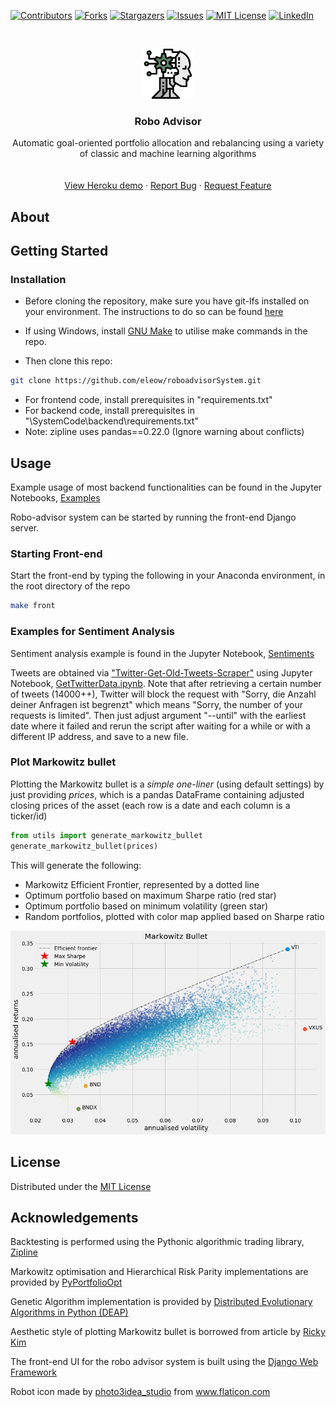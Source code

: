 [![Contributors][contributors-shield]][contributors-url]
[![Forks][forks-shield]][forks-url]
[![Stargazers][stars-shield]][stars-url]
[![Issues][issues-shield]][issues-url]
[![MIT License][license-shield]][license-url]
[![LinkedIn][linkedin-shield]][linkedin-url]

<!-- PROJECT LOGO -->
<br />
<p align="center">
  <a href="https://github.com/eleow/roboadvisorSystem">
    <img src="_misc/logo.png" alt="Logo" width="80" height="80">
  </a>

  <h3 align="center">Robo Advisor</h3>

  <p align="center">
    Automatic goal-oriented portfolio allocation and rebalancing using a variety of classic and machine learning algorithms
    <br />
    <br />
    <br />
    <a href="https://smartportfolioadvisor.herokuapp.com/">View Heroku demo</a>
    ·
    <a href="https://github.com/eleow/roboadvisorSystem/issues">Report Bug</a>
    ·
    <a href="https://github.com/eleow/roboadvisorSystem/issues">Request Feature</a>
  </p>
</p>

## About

## Getting Started

### Installation

* Before cloning the repository, make sure you have git-lfs installed on your environment. The instructions to do so can be found [here](https://help.github.com/en/github/managing-large-files/installing-git-large-file-storage)

* If using Windows, install [GNU Make](https://www.gnu.org/software/make/) to utilise make commands in the repo.
* Then clone this repo:

```sh
git clone https://github.com/eleow/roboadvisorSystem.git
```

* For frontend code, install prerequisites in "requirements.txt"
* For backend code, install prerequisites in "\SystemCode\backend\requirements.txt"
* Note: zipline uses pandas==0.22.0 (Ignore warning about conflicts)

## Usage

Example usage of most backend functionalities can be found in the Jupyter Notebooks, [Examples](https://github.com/eleow/roboadvisorSystem/blob/master/SystemCode/backend/notebooks)

Robo-advisor system can be started by running the front-end Django server.

### Starting Front-end

Start the front-end by typing the following in your Anaconda environment, in the root directory of the repo

```bash
make front
```

### Examples for Sentiment Analysis

Sentiment analysis example is found in the Jupyter Notebook, [Sentiments](https://github.com/eleow/roboadvisorSystem/blob/master/SystemCode/backend/notebooks/Sentiments.ipynb)

Tweets are obtained via ["Twitter-Get-Old-Tweets-Scraper"](https://github.com/eleow/Twitter-Get-Old-Tweets-Scraper) using Jupyter Notebook, [GetTwitterData.ipynb](https://github.com/eleow/roboadvisorSystem/blob/master/SystemCode/backend/notebooks/GetTwitterData.ipynb). Note that after retrieving a certain number of tweets (14000++), Twitter will block the request with "Sorry, die Anzahl deiner Anfragen ist begrenzt" which means "Sorry, the number of your requests is limited". Then just adjust argument "--until" with the earliest date where it failed and rerun the script after waiting for a while or with a different IP address, and save to a new file.

### Plot Markowitz bullet

Plotting the Markowitz bullet is a *simple one-liner* (using default settings) by just providing _prices_, which is a pandas DataFrame containing adjusted closing prices of the asset (each row is a date and each column is a ticker/id)

```python
from utils import generate_markowitz_bullet
generate_markowitz_bullet(prices)

```

This will generate the following:

* Markowitz Efficient Frontier, represented by a dotted line
* Optimum portfolio based on maximum Sharpe ratio (red star)
* Optimum portfolio based on minimum volatility (green star)
* Random portfolios, plotted with color map applied based on Sharpe ratio

![Markowitz Bullet](_misc/MarkowitzBullet.png)

## License

Distributed under the [MIT License](LICENSE)

## Acknowledgements

Backtesting is performed using the Pythonic algorithmic trading library, [Zipline](https://www.zipline.io/)

Markowitz optimisation and Hierarchical Risk Parity implementations are provided by [PyPortfolioOpt](https://pyportfolioopt.readthedocs.io/en/latest/)

Genetic Algorithm implementation is provided by [Distributed Evolutionary Algorithms in Python (DEAP)](https://deap.readthedocs.io/en/master/)

Aesthetic style of plotting Markowitz bullet is borrowed from article by [Ricky Kim](https://towardsdatascience.com/efficient-frontier-portfolio-optimisation-in-python-e7844051e7f)

The front-end UI for the robo advisor system is built using the [Django Web Framework](https://www.djangoproject.com/)

<div>Robot icon made by <a href="https://www.flaticon.com/authors/photo3idea-studio" title="photo3idea_studio">photo3idea_studio</a> from <a href="https://www.flaticon.com/" title="Flaticon">www.flaticon.com</a></div>


<!-- MARKDOWN LINKS & IMAGES -->
<!-- https://www.markdownguide.org/basic-syntax/#reference-style-links -->
[contributors-shield]: https://img.shields.io/github/contributors/eleow/roboadvisorSystem
[contributors-url]: https://github.com/eleow/roboadvisorSystem/graphs/contributors
[forks-shield]: https://img.shields.io/github/forks/eleow/roboadvisorSystem
[forks-url]: https://github.com/eleow/roboadvisorSystem/network/members
[stars-shield]: https://img.shields.io/github/stars/eleow/roboadvisorSystem
[stars-url]: https://github.com/eleow/roboadvisorSystem/stargazers
[issues-shield]: https://img.shields.io/github/issues/eleow/roboadvisorSystem
[issues-url]: https://github.com/eleow/roboadvisorSystem/issues
[license-shield]: https://img.shields.io/github/license/eleow/roboadvisorSystem
[license-url]: https://github.com/eleow/roboadvisorSystem/blob/master/LICENSE
[linkedin-shield]: https://img.shields.io/badge/-LinkedIn-black.svg?style=flat-square&logo=linkedin&colorB=555
[linkedin-url]: https://linkedin.com/in/edmundleow
[product-screenshot]: images/screenshot.png


